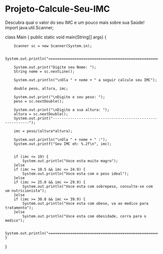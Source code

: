 # Projeto-Calcule-Seu-IMC
Descubra qual o valor do seu IMC e um pouco mais sobre sua Saúde!
import java.util.Scanner;

class Main {
    public static void main(String[] args) {

        Scanner sc = new Scanner(System.in);

        System.out.println("===========================================================");

        System.out.print("Digite seu Nome: ");
        String nome = sc.nextLine();

        System.out.println("\nOla " + nome + " a seguir calcule seu IMC");

        double peso, altura, imc;

        System.out.print("\nDigite o seu peso: ");
        peso = sc.nextDouble();

        System.out.print("\nDigite a sua altura: ");
        altura = sc.nextDouble();
        System.out.print("-----------------------------------------------------------");

        imc = peso/(altura*altura);

        System.out.println("\nOla " + nome + " :");
        System.out.printf("Seu IMC eh: %.2f\n", imc);


        if (imc <= 19) {
            System.out.println("Voce esta muito magro");
        }else
        if (imc >= 18.5 && imc <= 24.9) {
            System.out.println("Voce esta com o peso ideal");
        }else
        if (imc >= 25.0 && imc <= 29.9) {
            System.out.println("Voce esta com sobrepeso, consulte-se com um nutricionista");
        }else
        if (imc >= 30.0 && imc <= 39.9) {
            System.out.println("Voce esta com obeso, va ao medico para tratamento");
        }else
            System.out.println("Voce esta com obesidade, corra para o medico");

        System.out.println("===========================================================");
    }
}
